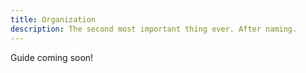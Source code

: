 ```yaml
---
title: Organization
description: The second most important thing ever. After naming.
---
```


Guide coming soon!
